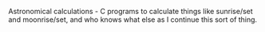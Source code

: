 Astronomical calculations - C programs to calculate things
like sunrise/set and moonrise/set, and who knows what else
as I continue this sort of thing.
